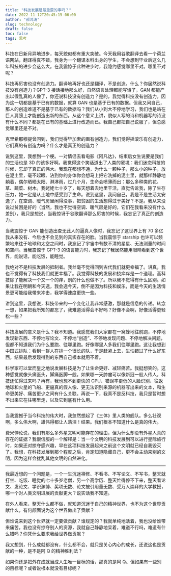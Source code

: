 ```yaml
---
title: "科技发展是最重要的事吗？"
date: 2022-11-12T20:45:15-06:00
author: "郝鸿涛"
slug: technology
draft: false
toc: false
tags: 思考
---
```

科技在日新月异地进步，每天貌似都有重大突破。今天我用谷歌翻译去看一个荷兰语网站，翻译得真不错。我身为一个翻译本科出身的学生，不会想到毕业后这么几年科技的进步会这么大。在我震惊于此种进步时，我隐约感觉哪里不对。哪里不对呢？

科技再厉害也没有创造力。翻译地再好也还是翻译，不是创造。什么？你居然说科技没有创造力？GPT-3 接话接地那么好，自然语言处理都能写诗了，GAN 都能产出以假乱真的人像了，你还说科技没有创造力？是的，我觉得科技没有创造力，因为这一切都是基于已有的数据，就算 GAN 也是基于已有的数据。但我又问自己，那人的创造难道不是基于已有的数据吗？我们从小到大不停地学习，我们也是站在巨人肩膀上才能创造出新的东西。从这个意义上讲，貌似人写的诗和机器写的诗没有什么不同？都是在已有的基础上进行改造而已。我自己都把自己说服了，但总感觉哪里还是不对。

克里希那穆提曾问到，我们觉得毕加索的画有创造力，我们觉得摇滚乐有创造力，它们真的有创造力吗？什么才是真正的创造力？

说到这里，我想到一个梗。一对情侣去看电影《阿凡达》，结束后女生说要是我们的生活也是 3D 的该多好啊。我觉得这个笑话道出了人类的窘境：我们迷恋科技的时候，忘却了真正的伟大。我现在都想不通，为什么一颗种子，那么小的种子，放在泥土里，毫不起眼、沾到你的身体你会想马上把它洗掉的泥土里，就那样静静地躺着，偶尔晒晒太阳、淋淋雨，过几个月，生命会喷薄而出：那么多种类的花、草、蔬菜、树木。我姥姥七十岁了，每天想着去地里干活，直觉告诉我，除了生存压力，她一定是从土地中感受到了生命。说到这里，我问自己，我是不是生活太安逸了，在空调、暖气房里闲得没事，把贫困的生活想得过于美好？不是。我从来没说过贫困是好的（当然，我也不觉得空调、暖气房是好的，它们在我看来没有什么差别），我只是想说，当我惊讶于谷歌翻译那么厉害的时候，我忘记了真正的创造力。

当我震惊于 GAN 能创造出查无此人的逼真人像时，我忘记了这世界上有 70 多亿我从来没有、今后也不会见到的真实存在的脸。当我震惊于 starship 也许可以频繁地来往于地球和太空之间时，我忘记了宇宙中有数不清的星星、无法测量的时间和空间。当我震惊于 GPT-3 的语言能力时，我忘记了我居然能用眼睛看到这个世界，能说话，能吃饭，能睡觉。

我绝对不是科技发展的抵制者。我丝毫不觉得回到古代我们就更幸福了。讲真，我也不觉得有了科技我们就更幸福了。我觉得科技的发展和挠痒痒是一个道理。高科技除了能解决一个又一个的痒，别的什么也做不了。所以我不觉得有什么区别。如果让我在明朝和今天选，我会选今天，倒不是因为科技和娱乐，而是今天的生活情景更可能给我带来冲击，我学得速度更快一些。

讲到这里，我想说，科技带来的一个变化让我非常感激，那就是信息的传递。转念一想，如果把我所知的都忘了，我难道活得会不好吗？好像不会啊，好像活得更轻松一些？

---

科技发展的意义是什么？我不知道。我感觉我们大家都在一窝蜂地往前跑，不停地发现新东西、不停地写论文、不停地“创造”、不停地发现问题、不停地解决问题，但都不知道我们为什么要跑、往哪里跑。好像哪里人多我们往哪里跑。这让我想到中国式排队：看到一群人在排一个很长的队，于是赶紧上去，生怕错过了什么好东西，结果最后发现得到的东西自己根本就用不着。

科学家可以堂而皇之地说发展科技是为了让生命更好、减轻痛苦。我挺想笑的。这种感觉就像头痛医头，脚痛医脚一般。如果哪一天肿瘤可以像新冠一般人传人，科技还忙得过来吗？再有，我也想不到更快的 GPU、错误率更低的人脸识别、往返地球和火星的飞船、更逼真的假人像、更无法识别来源的机器写出来的文本，和生命更美好、痛苦更少之间有什么关联。再说一下，我真不是反科技，我只是暂时想不出来它在往哪里走，以及它到底有什么用。

---

当我震撼于当今科技的伟大时，我忽然想起了《三体》里人类的舰队。多么壮观啊，多么伟大啊，雄伟得都让人落泪！结果。我们根本不知道什么是真的伟大。

费米悖论说，我们有那么多外星文明可能存在的理由，但为什么却没有外星人真的存在的证据？我很信服的一个解释是：当一个文明的科技发展到可以进行星际旅行时，如果还对掠夺感兴趣，早在这项科技发展起来之前这个文明就已经自我毁灭了。我想，在科技发展到那个程度之后，肯定知道隐藏自己，更不会主动来别的文明，因为这样会扰乱其他文明的自然进化。

---

我最近想的一个问题是，一个一生沉迷禅修、不看书、不写论文、不写书，整天就打坐、吃饭、睡觉的七十多岁老僧，另一个高学历、整天忙得停不下来，整天看论文、发论文、学识渊博、奖项无数、论文被引用量无数、受万人崇拜的大学教授，哪一个对人类文明进展的贡献更大？说实话我不知道。

在外人看来，整天什么都不做，就知道沉迷于自己的精神世界，也不为这个世界贡献什么，有何颜面说为这个世界做出了贡献？

但谁说来到这个世界就一定要做贡献？谁规定的？我就单纯地活着，我也没给谁带来痛苦，我也没有掠夺别人的资源，我就自己静静地呆着，难道不行吗，难道有什么错吗？你凭什么要求我给世界做贡献？

我又想到，什么成就都没有，什么都不会，就只是关心内心的成长，还说这也是贡献的一种，是不是阿 Q 的精神胜利法？

如果你还是把外在成就当成人生唯一目标的话，那真的是阿 Q。但如果有一些别的目标呢？或者说根本就没有目标呢？